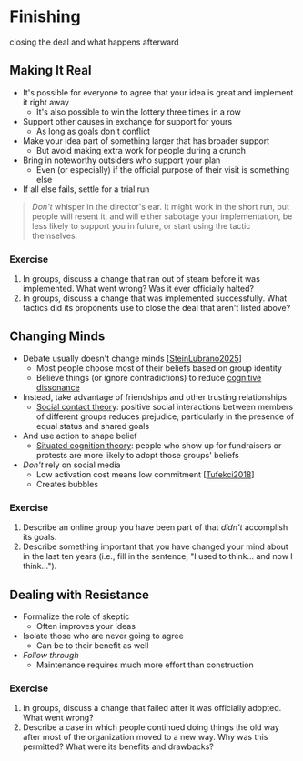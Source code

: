 # Finishing

<p class="subtitle" markdown="1">closing the deal and what happens afterward</p>

## Making It Real

-   It's possible for everyone to agree that your idea is great and implement it right away
    -   It's also possible to win the lottery three times in a row
-   Support other causes in exchange for support for yours
    -   As long as goals don't conflict
-   Make your idea part of something larger that has broader support
    -   But avoid making extra work for people during a crunch
-   Bring in noteworthy outsiders who support your plan
    -   Even (or especially) if the official purpose of their visit is something else
-   If all else fails, settle for a trial run

> *Don't* whisper in the director's ear.
> It might work in the short run,
> but people will resent it,
> and will either sabotage your implementation,
> be less likely to support you in future,
> or start using the tactic themselves.

<section class="exercise" markdown="1">

### Exercise

1.  In groups, discuss a change that ran out of steam before it was implemented.
    What went wrong?
    Was it ever officially halted?
1.  In groups, discuss a change that was implemented successfully.
    What tactics did its proponents use to close the deal that aren't listed above?

</section>

## Changing Minds

-   Debate usually doesn't change minds [[SteinLubrano2025](b:SteinLubrano2025)]
    -   Most people choose most of their beliefs based on group identity
    -   Believe things (or ignore contradictions) to reduce [cognitive dissonance](g:cognitive-dissonance)
-   Instead, take advantage of friendships and other trusting relationships
    -   [Social contact theory](g:social-contact-theory):
        positive social interactions between members of different groups reduces prejudice,
        particularly in the presence of equal status and shared goals
-   And use action to shape belief
    -   [Situated cognition theory](g:situated-cognition-theory):
        people who show up for fundraisers or protests are more likely to adopt those groups' beliefs
-   *Don't* rely on social media
    -   Low activation cost means low commitment [[Tufekci2018](b:Tufekci2018)]
    -   Creates bubbles

<section class="exercise">

### Exercise

1.  Describe an online group you have been part of that *didn't* accomplish its goals.
1.  Describe something important that you have changed your mind about in the last ten years
    (i.e., fill in the sentence, "I used to think… and now I think…").

</section>

## Dealing with Resistance

-   Formalize the role of skeptic
    -   Often improves your ideas
-   Isolate those who are never going to agree
    -   Can be to their benefit as well
-   *Follow through*
    -   Maintenance requires much more effort than construction

<section class="exercise" markdown="1">

### Exercise

1.  In groups, discuss a change that failed after it was officially adopted.
    What went wrong?
1.  Describe a case in which people continued doing things the old way
    after most of the organization moved to a new way.
    Why was this permitted?
    What were its benefits and drawbacks?

</section>

